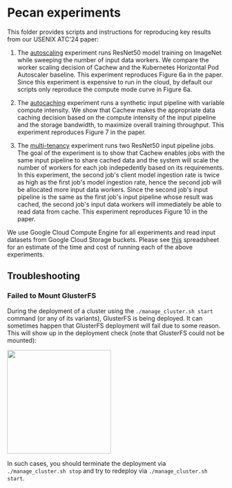 Pecan experiments
=======

This folder provides scripts and instructions for reproducing key results from our USENIX ATC'24 paper:

1. The [autoscaling](autoscaling) experiment runs ResNet50 model training on ImageNet while sweeping the number of input data workers. We compare the worker scaling decision of Cachew and the Kubernetes Horizontal Pod Autoscaler baseline. This experiment reproduces Figure 6a in the paper. Since this experiment is expensive to run in the cloud, by default our scripts only reproduce the compute mode curve in Figure 6a.

2. The [autocaching](autocaching) experiment runs a synthetic input pipeline with variable compute intensity. We show that Cachew makes the appropriate data caching decision based on the compute intensity of the input pipeline and the storage bandwidth, to maximize overall training throughput. This experiment reproduces Figure 7 in the paper.

3. The [multi-tenancy](multi-tenancy) experiment runs two ResNet50 input pipeline jobs. The goal of the experiment is to show that Cachew enables jobs with the same input pipeline to share cached data and the system will scale the number of workers for each job indepedently based on its requirements. In this experiment, the second job's client model ingestion rate is twice as high as the first job's model ingestion rate, hence the second job will be allocated more input data workers. Since the second job's input pipeline is the same as the first job's input pipeline whose result was cached, the second job's input data workers will immediately be able to read data from cache. This experiment reproduces Figure 10 in the paper.

We use Google Cloud Compute Engine for all experiments and read input datasets from Google Cloud Storage buckets. Please see [this](https://docs.google.com/spreadsheets/d/1rEDdn2CCyz6irt_nthHyWYOcPwZ-f35vp71Efps5sYs/edit?usp=sharing) spreadsheet for an estimate of the time and cost of running each of the above experiments.


## Troubleshooting

### Failed to Mount GlusterFS

During the deployment of a cluster using the `./manage_cluster.sh start` command (or any of its variants), GlusterFS is being deployed. It can sometimes happen that GlusterFS deployment will fail due to some reason. This will show up in the deployment check (note that GlusterFS could not be mounted):

<img src="../docs/figures/failed_gluster.png" height=240/>

In such cases, you should terminate the deployment via `./manage_cluster.sh stop` and try to redeploy via `./manage_cluster.sh start`.



